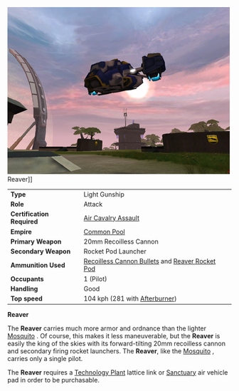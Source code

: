 ![](../images/PSScreenShot0259.jpg "fig:PSScreenShot0259.jpg") Reaver\]\]

|                            |                                                                                                                                     |
| -------------------------- | ----------------------------------------------------------------------------------------------------------------------------------- |
| **Type**                   | Light Gunship                                                                                                                       |
| **Role**                   | Attack                                                                                                                              |
| **Certification Required** | [Air Cavalry Assault](../certifications/Air_Cavalry_Assault.md)                                                                     |
| **Empire**                 | [Common Pool](../terminology/Common_Pool.md)                                                                                        |
| **Primary Weapon**         | 20mm Recoilless Cannon                                                                                                              |
| **Secondary Weapon**       | Rocket Pod Launcher                                                                                                                 |
| **Ammunition Used**        | [Recoilless Cannon Bullets](../ammunition/Recoilless_Cannon_Bullets.md) and [Reaver Rocket Pod](../ammunition/Reaver_Rocket_Pod.md) |
| **Occupants**              | 1 (Pilot)                                                                                                                           |
| **Handling**               | Good                                                                                                                                |
| **Top speed**              | 104 kph (281 with [Afterburner](../terminology/Afterburner.md))                                                                     |

**Reaver**

The **Reaver** carries much more armor and ordnance than the lighter
[Mosquito](Mosquito.md) . Of course, this makes it less maneuverable, but the
**Reaver** is easily the king of the skies with its forward-tilting 20mm
recoilless cannon and secondary firing rocket launchers. The **Reaver**, like
the [Mosquito](Mosquito.md) , carries only a single pilot.

The **Reaver** requires a [Technology Plant](../locations/Technology_Plant.md)
lattice link or [Sanctuary](../locations/Sanctuary.md) air vehicle pad in order
to be purchasable.

<!--[category:Vehicles](category:Vehicles.md)-->
<!--[category:Common Pool Vehicles](category:Common_Pool_Vehicles.md)-->

<!--[Category:Game Items](Category:Game_Items.md)-->
<!--[Category:Air Vehicles](Category:Air_Vehicles.md)-->
